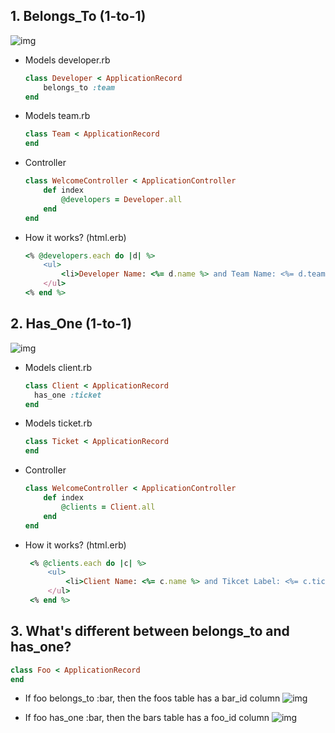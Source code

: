 ## 1. Belongs_To (1-to-1)
  
  ![img](https://i.ibb.co/0j3sdm4/d1.png)
  
* Models developer.rb
  ```ruby
  class Developer < ApplicationRecord
      belongs_to :team
  end
  ```

* Models team.rb
  ```ruby
  class Team < ApplicationRecord
  end
  ```

* Controller
  ```ruby
  class WelcomeController < ApplicationController
      def index
          @developers = Developer.all
      end
  end
  ```

* How it works? (html.erb)
  ```ruby
  <% @developers.each do |d| %>
      <ul>
          <li>Developer Name: <%= d.name %> and Team Name: <%= d.team.team_name %> </li>
      </ul>
  <% end %>
  ```


## 2. Has_One (1-to-1)

![img](https://i.ibb.co/5x5njTB/d2.png)

* Models client.rb
  ```ruby
  class Client < ApplicationRecord
    has_one :ticket
  end
  ```

* Models ticket.rb
  ```ruby
  class Ticket < ApplicationRecord
  end
  ```

* Controller
  ```ruby
  class WelcomeController < ApplicationController
      def index
          @clients = Client.all
      end
  end
  ```

* How it works? (html.erb)
   ```ruby
    <% @clients.each do |c| %>
        <ul>
            <li>Client Name: <%= c.name %> and Tikcet Label: <%= c.ticket.ticket_label %> </li>
        </ul>
    <% end %>
    ```
  
## 3. What's different between belongs_to and has_one?
    
  ```ruby
  class Foo < ApplicationRecord
  end
  ```
  
  * If foo belongs_to :bar, then the foos table has a bar_id column
  ![img](https://i.ibb.co/RS84Ky1/foo-belongs-to-bar.png)
  
  
  * If foo has_one :bar, then the bars table has a foo_id column
  ![img](https://i.ibb.co/kSpBq3S/foo-has-one-bar.png)
